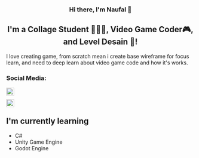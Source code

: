 <p align="center">
  
</p>

<h3 align="center">
Hi there, I'm Naufal 👋
</h3>

<h2 align="center">
I'm a Collage Student 🏫🚶‍♂️, Video Game Coder🎮, and Level Desain 🎨!
</h2> 

I love creating game, from scratch mean i create base wireframe for focus learn, and need to deep learn about video game code and how it's works.

### Social Media:

<a href="https://www.linkedin.com/in/naufal-surya-anggana-6229751b5/"><img align="left" src="https://raw.githubusercontent.com/yushi1007/yushi1007/main/images/linkedin.svg" alt="LinkedIn" width="21px"/></a>
</br>

<a href="https://twitter.com/gdevelopment081"><img align="left" src="https://drive.google.com/file/d/1AgbvsWyCBHWM1P2XNaxbgY-nv59Vk2GG/view?usp=sharing" alt="Twitter" width="21px"/></a>
</br>



## I'm currently learning
- C#
- Unity Game Engine
- Godot Engine
